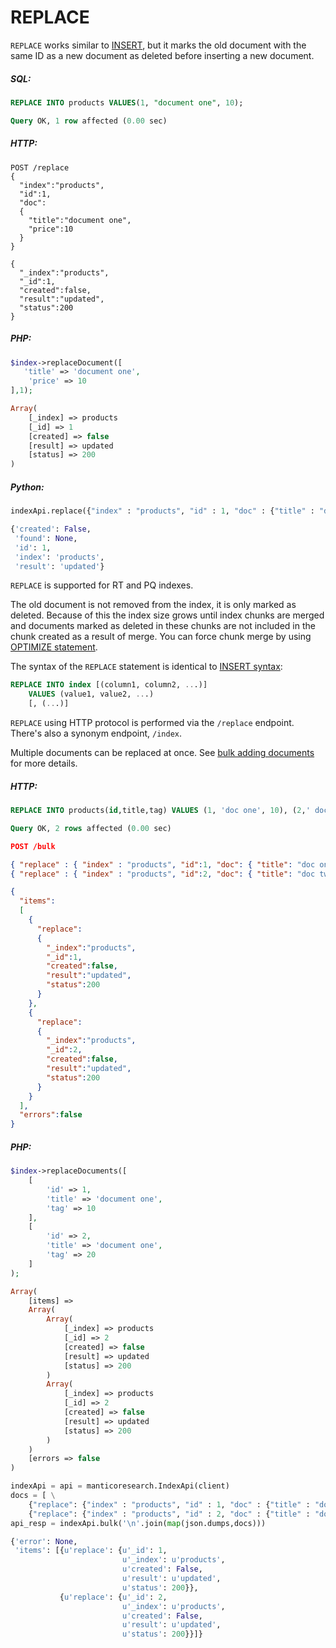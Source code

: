 # REPLACE 

<!-- example replace -->

`REPLACE` works similar to [INSERT](Adding_documents_to_an_index/Adding_documents_to_a_real-time_index.md), but it marks the old document with the same ID as a new document as deleted before inserting a new document.

<!-- intro -->
##### SQL:
<!-- request SQL -->

```sql
REPLACE INTO products VALUES(1, "document one", 10);
```

<!-- response -->

```sql
Query OK, 1 row affected (0.00 sec)
```

<!-- intro -->
##### HTTP:

<!-- request HTTP -->

```http
POST /replace
{
  "index":"products",
  "id":1,
  "doc":
  {
	"title":"document one",
    "price":10
  }
}
```

<!-- response HTTP -->
```http
{
  "_index":"products",
  "_id":1,
  "created":false,
  "result":"updated",
  "status":200
}
```

<!-- intro -->
##### PHP:

<!-- request PHP -->

```php
$index->replaceDocument([
   'title' => 'document one',
    'price' => 10 
],1);
```

<!-- response PHP -->
```php
Array(
    [_index] => products
    [_id] => 1
    [created] => false
    [result] => updated
    [status] => 200
)
```
<!-- intro -->

##### Python:

<!-- request Python -->
``` python
indexApi.replace({"index" : "products", "id" : 1, "doc" : {"title" : "document one","price":10}})
```

<!-- response Python -->
```python
{'created': False,
 'found': None,
 'id': 1,
 'index': 'products',
 'result': 'updated'}
```

<!-- end -->

`REPLACE` is supported for RT and PQ indexes.

The old document is not removed from the index, it is only marked as deleted. Because of this the index size grows until index chunks are merged and documents marked as deleted in these chunks are not included in the chunk created as a result of merge. You can force chunk merge by using [OPTIMIZE statement](Securing_and_compacting_an_index/Compacting_an_index.md).

The syntax of the `REPLACE` statement is identical to [INSERT syntax](Adding_documents_to_an_index/Adding_documents_to_a_real-time_index.md):

```sql
REPLACE INTO index [(column1, column2, ...)]
    VALUES (value1, value2, ...)
    [, (...)]
```

`REPLACE` using HTTP protocol is performed via the `/replace` endpoint. There's also a synonym endpoint, `/index`.

<!-- example bulk_replace -->

Multiple documents can be replaced at once. See [bulk adding documents](Adding_documents_to_an_index/Adding_documents_to_a_real-time_index.md#Bulk-adding-documents) for more details.

<!-- intro -->
##### HTTP:

<!-- request SQL -->

```sql
REPLACE INTO products(id,title,tag) VALUES (1, 'doc one', 10), (2,' doc two', 20);
```

<!-- response SQL -->

```sql
Query OK, 2 rows affected (0.00 sec)
```

<!-- request HTTP -->

```json
POST /bulk

{ "replace" : { "index" : "products", "id":1, "doc": { "title": "doc one", "tag" : 10 } } }
{ "replace" : { "index" : "products", "id":2, "doc": { "title": "doc two", "tag" : 20 } } }
```

<!-- response HTTP -->

```json
{
  "items":
  [
    {
      "replace":
      {
        "_index":"products",
        "_id":1,
        "created":false,
        "result":"updated",
        "status":200
      }
    },
    {
      "replace":
      {
        "_index":"products",
        "_id":2,
        "created":false,
        "result":"updated",
        "status":200
      }
    }
  ],
  "errors":false
}
```
<!-- intro -->
##### PHP:

<!-- request PHP -->

```php
$index->replaceDocuments([
    [   
        'id' => 1,
        'title' => 'document one',
        'tag' => 10 
    ],
    [   
        'id' => 2,
        'title' => 'document one',
        'tag' => 20 
    ]
);
```

<!-- response PHP -->
```php
Array(
    [items] =>
    Array(
        Array(
            [_index] => products
            [_id] => 2
            [created] => false
            [result] => updated
            [status] => 200 
        )
        Array(
            [_index] => products
            [_id] => 2
            [created] => false
            [result] => updated
            [status] => 200 
        )
    )
    [errors => false
)
```
<!-- request Python -->

``` python
indexApi = api = manticoresearch.IndexApi(client)
docs = [ \
    {"replace": {"index" : "products", "id" : 1, "doc" : {"title" : "document one"}}}, \
    {"replace": {"index" : "products", "id" : 2, "doc" : {"title" : "document two"}}} ]
api_resp = indexApi.bulk('\n'.join(map(json.dumps,docs)))
```

<!-- response Python -->
```python
{'error': None,
 'items': [{u'replace': {u'_id': 1,
                         u'_index': u'products',
                         u'created': False,
                         u'result': u'updated',
                         u'status': 200}},
           {u'replace': {u'_id': 2,
                         u'_index': u'products',
                         u'created': False,
                         u'result': u'updated',
                         u'status': 200}}]}

```
<!-- end -->